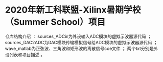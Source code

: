 # 2020年新工科联盟-Xilinx暑期学校（Summer School）项目
仓库结构介绍 ： 
 sources_ADCin为外设输入ADC模块的虚拟示波器源代码 ；
 sources_DAC2ADC为DAC模块传输模拟信号给ADC模块的虚拟示波器源代码 ；
 wave_matlab为正弦波、三角波和矩形波的离散信号coe文件 ；
 两个txt分别是外设列表和项目描述 。
